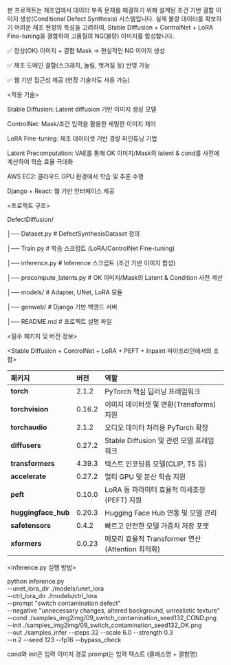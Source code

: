 본 프로젝트는 제조업에서 데이터 부족 문제를 해결하기 위해 설계된 조건 기반 결함 이미지 생성(Conditional Defect Synthesis) 시스템입니다.
실제 불량 데이터를 확보하기 어려운 제조 현장의 특성을 고려하여, Stable Diffusion + ControlNet + LoRA Fine-tuning을 결합하여 고품질의 NG(불량) 이미지를 합성합니다.

✅ 정상(OK) 이미지 + 결함 Mask → 현실적인 NG 이미지 생성

✅ 제조 도메인 결함(스크래치, 눌림, 벗겨짐 등) 반영 가능

✅ 웹 기반 접근성 제공 (현장 기술자도 사용 가능)


<적용 기술>

Stable Diffusion: Latent diffusion 기반 이미지 생성 모델

ControlNet: Mask/조건 입력을 활용한 세밀한 이미지 제어

LoRA Fine-tuning: 제조 데이터셋 기반 경량 파인튜닝 기법

Latent Precomputation: VAE를 통해 OK 이미지/Mask의 latent & cond를 사전에 계산하여 학습 효율 극대화

AWS EC2: 클라우드 GPU 환경에서 학습 및 추론 수행

Django + React: 웹 기반 인터페이스 제공


<프로젝트 구조>

DefectDiffusion/

│── Dataset.py         # DefectSynthesisDataset 정의

│── Train.py           # 학습 스크립트 (LoRA/ControlNet Fine-tuning)

│── inference.py           # Inference 스크립트 (조건 기반 이미지 합성)

│── precompute_latents.py  # OK 이미지/Mask의 Latent & Condition 사전 계산

│── models/            # Adapter, UNet, LoRA 모듈

│── genweb/             # Django 기반 백엔드 서버

│── README.md          # 프로젝트 설명 파일

<필수 패키지 및 버전 정보>

<Stable Diffusion + ControlNet + LoRA + PEFT + Inpaint 파이프라인에서의 조합>

| 패키지                 | 버전     | 역할                                     |
| :------------------ | :----- | :------------------------------------- |
| **torch**           | 2.1.2  | PyTorch 핵심 딥러닝 프레임워크                   |
| **torchvision**     | 0.16.2 | 이미지 데이터셋 및 변환(Transforms) 지원           |
| **torchaudio**      | 2.1.2  | 오디오 데이터 처리용 PyTorch 확장                 |
| **diffusers**       | 0.27.2 | Stable Diffusion 및 관련 모델 프레임워크         |
| **transformers**    | 4.39.3 | 텍스트 인코딩용 모델(CLIP, T5 등)                |
| **accelerate**      | 0.27.2 | 멀티 GPU 및 분산 학습 지원                      |
| **peft**            | 0.10.0 | LoRA 등 파라미터 효율적 미세조정(PEFT) 지원          |
| **huggingface_hub** | 0.20.3 | Hugging Face Hub 연동 및 모델 관리            |
| **safetensors**     | 0.4.2  | 빠르고 안전한 모델 가중치 저장 포맷                   |
| **xformers**        | 0.0.23 | 메모리 효율적 Transformer 연산 (Attention 최적화) |


<inference.py 실행 방법>

python inference.py \
--unet_lora_dir ./models/unet_lora \
--ctrl_lora_dir ./models/ctrl_lora \
--prompt "switch contamination defect" \
--negative "unnecessary changes, altered background, unrealistic texture" \
--cond ./samples_img2img/09_switch_contamination_seed132_COND.png \
--init ./samples_img2img/09_switch_contamination_seed132_OK.png \
--out ./samples_infer --steps 32 --scale 6.0 --strength 0.3 \
--n 2 --seed 123 --fp16 --bypass_check

cond와 init은 입력 이미지 경로
prompt는 입력 텍스트 (클래스명 + 결함명)

